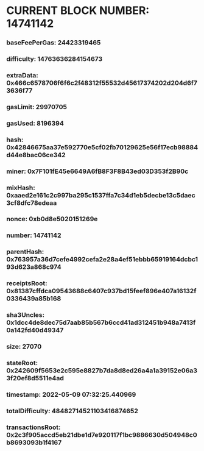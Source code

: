 # CURRENT BLOCK NUMBER: 14741142

### baseFeePerGas: 24423319465
### difficulty: 14763636284154673
### extraData: 0x466c6578706f6f6c2f48312f55532d45617374202d204d6f73636f77
### gasLimit: 29970705
### gasUsed: 8196394
### hash: 0x42846675aa37e592770e5cf02fb70129625e56f17ecb98884d44e8bac06ce342
### miner: 0x7F101fE45e6649A6fB8F3F8B43ed03D353f2B90c
### mixHash: 0xaaed2e161c2c997ba295c1537ffa7c34d1eb5decbe13c5daec3cf8dfc78edeaa
### nonce: 0xb0d8e5020151269e
### number: 14741142
### parentHash: 0x763957a36d7cefe4992cefa2e28a4ef51ebbb65919164dcbc193d623a868c974
### receiptsRoot: 0x81387cffdca09543688c6407c937bd15feef896e407a16132f0336439a85b168
### sha3Uncles: 0x1dcc4de8dec75d7aab85b567b6ccd41ad312451b948a7413f0a142fd40d49347
### size: 27070
### stateRoot: 0x242609f5653e2c595e8827b7da8d8ed26a4a1a39152e06a33f20ef8d5511e4ad
### timestamp: 2022-05-09 07:32:25.440969
### totalDifficulty: 48482714521103416874652
### transactionsRoot: 0x2c3f905accd5eb21dbe1d7e920117f1bc9886630d504948c0b8693093b1f4167
